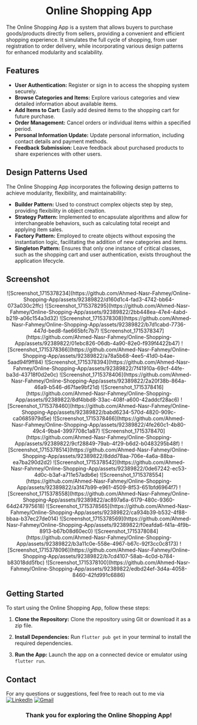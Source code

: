  
<h1 align="center">Online Shopping App</h1>

The Online Shopping App is a system that allows buyers to purchase goods/products directly from sellers, providing a convenient and efficient shopping experience. It simulates the full cycle of shopping, from user registration to order delivery, while incorporating various design patterns for enhanced modularity and scalability.

## Features

- **User Authentication:** Register or sign in to access the shopping system securely.
- **Browse Categories and Items:** Explore various categories and view detailed information about available items.
- **Add Items to Cart:** Easily add desired items to the shopping cart for future purchase.
- **Order Management:** Cancel orders or individual items within a specified period.
- **Personal Information Update:** Update personal information, including contact details and payment methods.
- **Feedback Submission:** Leave feedback about purchased products to share experiences with other users.

## Design Patterns Used

The Online Shopping App incorporates the following design patterns to achieve modularity, flexibility, and maintainability:

- **Builder Pattern:** Used to construct complex objects step by step, providing flexibility in object creation.
- **Strategy Pattern:** Implemented to encapsulate algorithms and allow for interchangeable behaviors, such as calculating total receipt and applying item sales.
- **Factory Pattern:** Employed to create objects without exposing the instantiation logic, facilitating the addition of new categories and items.
- **Singleton Pattern:** Ensures that only one instance of critical classes, such as the shopping cart and user authentication, exists throughout the application lifecycle.

## Screenshot

<div align="center">
<!--   <img src="https://github.com/ahmednasr1237/Tuko-App/assets/92389822/18650d1e-f196-4901-841e-37857d2ab09a" alt="Screenshot 1"><br>
  <img src="https://github.com/ahmednasr1237/Tuko-App/assets/92389822/3c2ea1f4-f814-491d-b746-0db99c29fbd9" alt="Screenshot 2"><br>
  <img src="https://github.com/ahmednasr1237/Tuko-App/assets/92389822/0fe200ed-da39-4301-bfa8-65d068605398" alt="Screenshot 3"><br>
  <img src="https://github.com/ahmednasr1237/Tuko-App/assets/92389822/1e55cca2-6453-4bb9-a65c-01ba49b57fe5" alt="Screenshot 4"><br> -->
 ![Screenshot_1715378234](https://github.com/Ahmed-Nasr-Fahmey/Online-Shopping-App/assets/92389822/d160d1c4-fad3-4742-bb64-073a030c2ffc)
![Screenshot_1715378295](https://github.com/Ahmed-Nasr-Fahmey/Online-Shopping-App/assets/92389822/2bb448ea-47e4-4abd-b219-a06c154a3d32)
![Screenshot_1715378308](https://github.com/Ahmed-Nasr-Fahmey/Online-Shopping-App/assets/92389822/b7d1cabd-7736-447d-bed8-fae665bfc7b7)
![Screenshot_1715378347](https://github.com/Ahmed-Nasr-Fahmey/Online-Shopping-App/assets/92389822/01ebc826-06db-4a90-82e0-f939f4422b47)
![Screenshot_1715378366](https://github.com/Ahmed-Nasr-Fahmey/Online-Shopping-App/assets/92389822/a78a5b68-4ee5-41d0-b4ae-5aad94f9ff84)
![Screenshot_1715378394](https://github.com/Ahmed-Nasr-Fahmey/Online-Shopping-App/assets/92389822/7f41910a-69cf-44fe-ba3d-43718f0d2e0c)
![Screenshot_1715378406](https://github.com/Ahmed-Nasr-Fahmey/Online-Shopping-App/assets/92389822/2a20f38b-864a-46a9-b546-d67fae9bf21d)
![Screenshot_1715378416](https://github.com/Ahmed-Nasr-Fahmey/Online-Shopping-App/assets/92389822/8df4bbd8-33ac-408f-a600-42addcf28ac6)
![Screenshot_1715378460](https://github.com/Ahmed-Nasr-Fahmey/Online-Shopping-App/assets/92389822/babd6234-570d-4820-909c-ca0685979d5e)
![Screenshot_1715378466](https://github.com/Ahmed-Nasr-Fahmey/Online-Shopping-App/assets/92389822/4fe260c1-4b80-49c4-9ba4-3997708c1a87)
![Screenshot_1715378470](https://github.com/Ahmed-Nasr-Fahmey/Online-Shopping-App/assets/92389822/9cf28849-79ab-4f29-b6d2-b0483295b48f)
![Screenshot_1715378514](https://github.com/Ahmed-Nasr-Fahmey/Online-Shopping-App/assets/92389822/8ddd78aa-706e-4a6a-88ba-ea7ba290d2d2)
![Screenshot_1715378542](https://github.com/Ahmed-Nasr-Fahmey/Online-Shopping-App/assets/92389822/0de67242-ec53-4d0c-b3af-a711e57adb6e)
![Screenshot_1715378554](https://github.com/Ahmed-Nasr-Fahmey/Online-Shopping-App/assets/92389822/a3f47b99-e961-4509-8f53-651bfd6964f7)
![Screenshot_1715378558](https://github.com/Ahmed-Nasr-Fahmey/Online-Shopping-App/assets/92389822/ac897a6a-6179-480c-9360-64d247975618)
![Screenshot_1715378565](https://github.com/Ahmed-Nasr-Fahmey/Online-Shopping-App/assets/92389822/ca934b39-b532-4f88-bbaa-b37ec27de014)
![Screenshot_1715378569](https://github.com/Ahmed-Nasr-Fahmey/Online-Shopping-App/assets/92389822/f0eafda6-f41a-4f9b-8913-b67b08d60ec0)
![Screenshot_1715378084](https://github.com/Ahmed-Nasr-Fahmey/Online-Shopping-App/assets/92389822/b3a11c0e-558e-4967-b67c-92f3cc0c8173)
![Screenshot_1715378096](https://github.com/Ahmed-Nasr-Fahmey/Online-Shopping-App/assets/92389822/b7cd4107-58ab-4c0d-b784-b83018dd5fbc)
![Screenshot_1715378100](https://github.com/Ahmed-Nasr-Fahmey/Online-Shopping-App/assets/92389822/edbd24ef-3d4a-4058-8460-42fd991c6886)

</div>

## Getting Started

To start using the Online Shopping App, follow these steps:

1. **Clone the Repository:** Clone the repository using Git or download it as a zip file.

2. **Install Dependencies:** Run `flutter pub get` in your terminal to install the required dependencies.

3. **Run the App:** Launch the app on a connected device or emulator using `flutter run`.



## Contact

For any questions or suggestions, feel free to reach out to me via [![LinkedIn](https://img.shields.io/badge/LinkedIn-0077B5?style=for-the-badge&logo=linkedin&logoColor=white)](https://www.linkedin.com/in/ahmed-nasr-Fahmey/)
[![Gmail](https://img.shields.io/badge/Gmail-D14836?style=for-the-badge&logo=gmail&logoColor=white)](mailto:ahmed.nasr.fahmey@gmail.com)

<h3 align="center">Thank you for exploring the Online Shopping App!</h3>
